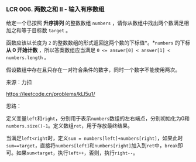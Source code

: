 ### LCR 006. 两数之和 II - 输入有序数组

给定一个已按照 **升序排列** 的整数数组 `numbers` ，请你从数组中找出两个数满足相加之和等于目标数 `target` 。

函数应该以长度为 `2` 的整数数组的形式返回这两个数的下标值*。*`numbers` 的下标 **从 0 开始计数** ，所以答案数组应当满足 `0 <= answer[0] < answer[1] < numbers.length` 。

假设数组中存在且只存在一对符合条件的数字，同时一个数字不能使用两次。

来源：力扣

https://leetcode.cn/problems/kLl5u1/



思路：

​		定义变量`left`和`right`，分别用于表示`numbers`数组的左右端点，分别初始化为0和`numbers.size()-1`。定义数组`ret`，用于存放最终结果。

​		当满足`left<right`时，定义`sum = numbers[left]+numbers[right]`，如果此时`sum==target`，直接将`numbers[left]`和`numbers[right]`加入到`ret`中，`break`即可。如果`sum<target`，执行`left++`，否则，执行`right--`。